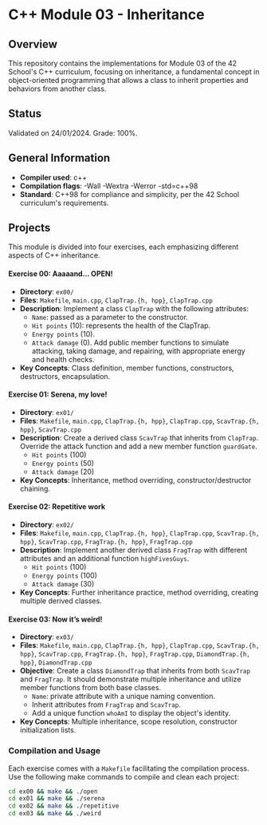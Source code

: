 # C++ Module 03 - Inheritance

## Overview

This repository contains the implementations for Module 03 of the 42 School's C++ curriculum, focusing on inheritance, a fundamental concept in object-oriented programming that allows a class to inherit properties and behaviors from another class.

## Status

Validated on 24/01/2024. Grade: 100%.

## General Information

- **Compiler used**: c++
- **Compilation flags**: -Wall -Wextra -Werror -std=c++98
- **Standard**: C++98 for compliance and simplicity, per the 42 School curriculum's requirements.

## Projects

This module is divided into four exercises, each emphasizing different aspects of C++ inheritance.

#### Exercise 00: Aaaaand... OPEN!
- **Directory**: `ex00/`
- **Files**: `Makefile`, `main.cpp`, `ClapTrap.{h, hpp}`, `ClapTrap.cpp`
- **Description**: Implement a class `ClapTrap` with the following attributes:
  - `Name`: passed as a parameter to the constructor.
  - `Hit points` (10): represents the health of the ClapTrap.
  - `Energy points` (10).
  - `Attack damage` (0).
  Add public member functions to simulate attacking, taking damage, and repairing, with appropriate energy and health checks.
- **Key Concepts**: Class definition, member functions, constructors, destructors, encapsulation.

#### Exercise 01: Serena, my love!
- **Directory**: `ex01/`
- **Files**: `Makefile`, `main.cpp`, `ClapTrap.{h, hpp}`, `ClapTrap.cpp`, `ScavTrap.{h, hpp}`, `ScavTrap.cpp`
- **Description**: Create a derived class `ScavTrap` that inherits from `ClapTrap`. Override the attack function and add a new member function `guardGate`.
  - `Hit points` (100)
  - `Energy points` (50)
  - `Attack damage` (20)
- **Key Concepts**: Inheritance, method overriding, constructor/destructor chaining.

#### Exercise 02: Repetitive work
- **Directory**: `ex02/`
- **Files**: `Makefile`, `main.cpp`, `ClapTrap.{h, hpp}`, `ClapTrap.cpp`, `ScavTrap.{h, hpp}`, `ScavTrap.cpp`, `FragTrap.{h, hpp}`, `FragTrap.cpp`
- **Description**: Implement another derived class `FragTrap` with different attributes and an additional function `highFivesGuys`.
  - `Hit points` (100)
  - `Energy points` (100)
  - `Attack damage` (30)
- **Key Concepts**: Further inheritance practice, method overriding, creating multiple derived classes.

#### Exercise 03: Now it’s weird!
- **Directory**: `ex03/`
- **Files**: `Makefile`, `main.cpp`, `ClapTrap.{h, hpp}`, `ClapTrap.cpp`, `ScavTrap.{h, hpp}`, `ScavTrap.cpp`, `FragTrap.{h, hpp}`, `FragTrap.cpp`, `DiamondTrap.{h, hpp}`, `DiamondTrap.cpp`
- **Objective**: Create a class `DiamondTrap` that inherits from both `ScavTrap` and `FragTrap`. It should demonstrate multiple inheritance and utilize member functions from both base classes.
  - `Name`: private attribute with a unique naming convention.
  - Inherit attributes from `FragTrap` and `ScavTrap`.
  - Add a unique function `whoAmI` to display the object's identity.
- **Key Concepts**: Multiple inheritance, scope resolution, constructor initialization lists.

### Compilation and Usage

Each exercise comes with a `Makefile` facilitating the compilation process. Use the following make commands to compile and clean each project:

```sh
cd ex00 && make && ./open
cd ex01 && make && ./serena
cd ex02 && make && ./repetitive
cd ex03 && make && ./weird
```
